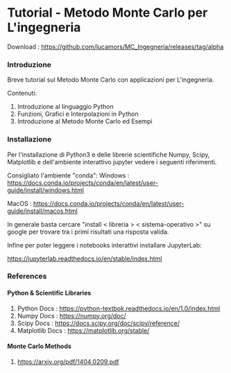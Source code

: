 # Tutorial - Metodo Monte Carlo per L'ingegneria

Download : https://github.com/lucamors/MC_Ingegneria/releases/tag/alpha

### Introduzione

Breve tutorial sul Metodo Monte Carlo con applicazioni per L'ingegneria.

Contenuti:

1. Introduzione al linguaggio Python
2. Funzioni, Grafici e Interpolazioni in Python
3. Introduzione al Metodo Monte Carlo ed Esempi

### Installazione

Per l'installazione di Python3 e delle librerie scientifiche Numpy, Scipy, Matplotlib e dell'ambiente interattivo jupyter
vedere i seguenti riferimenti.

Consigliato l'ambiente "conda":
Windows : https://docs.conda.io/projects/conda/en/latest/user-guide/install/windows.html

MacOS   : https://docs.conda.io/projects/conda/en/latest/user-guide/install/macos.html

In generale basta cercare "install < libreria > < sistema-operativo >" su 
google per trovare tra i primi risultati una risposta valida.

Infine per poter leggere i notebooks interattivi installare JupyterLab:

https://jupyterlab.readthedocs.io/en/stable/index.html

### References

#### Python & Scientific Libraries

1. Python Docs : https://python-textbok.readthedocs.io/en/1.0/index.html
2. Numpy Docs : https://numpy.org/doc/
3. Scipy Docs : https://docs.scipy.org/doc/scipy/reference/
4. Matplotlib Docs : https://matplotlib.org/stable/

#### Monte Carlo Methods

1. https://arxiv.org/pdf/1404.0209.pdf
